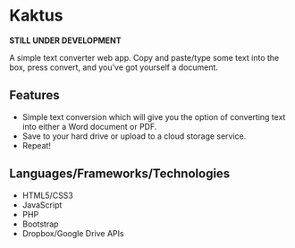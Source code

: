 # Kaktus
<b>STILL UNDER DEVELOPMENT</b>

A simple text converter web app. Copy and paste/type some text into the box, press convert, and you've got yourself a document.

## Features
* Simple text conversion which will give you the option of converting text into either a Word document or PDF.
* Save to your hard drive or upload to a cloud storage service.
* Repeat!

## Languages/Frameworks/Technologies
* HTML5/CSS3
* JavaScript
* PHP
* Bootstrap
* Dropbox/Google Drive APIs
